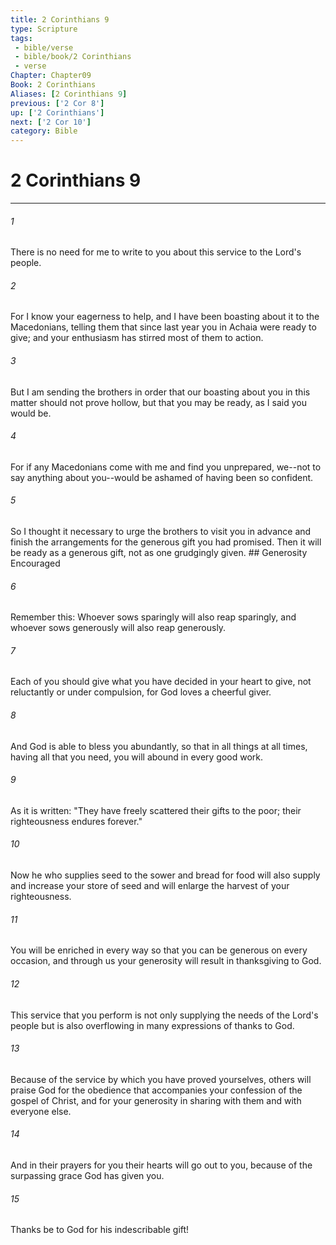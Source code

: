 ```yaml
---
title: 2 Corinthians 9
type: Scripture
tags:
 - bible/verse
 - bible/book/2 Corinthians
 - verse
Chapter: Chapter09
Book: 2 Corinthians
Aliases: [2 Corinthians 9]
previous: ['2 Cor 8']
up: ['2 Corinthians']
next: ['2 Cor 10']
category: Bible
---
```

# 2 Corinthians 9

***


###### 1 
There is no need for me to write to you about this service to the Lord's people. 

###### 2 
For I know your eagerness to help, and I have been boasting about it to the Macedonians, telling them that since last year you in Achaia were ready to give; and your enthusiasm has stirred most of them to action. 

###### 3 
But I am sending the brothers in order that our boasting about you in this matter should not prove hollow, but that you may be ready, as I said you would be. 

###### 4 
For if any Macedonians come with me and find you unprepared, we--not to say anything about you--would be ashamed of having been so confident. 

###### 5 
So I thought it necessary to urge the brothers to visit you in advance and finish the arrangements for the generous gift you had promised. Then it will be ready as a generous gift, not as one grudgingly given. ## Generosity Encouraged 

###### 6 
Remember this: Whoever sows sparingly will also reap sparingly, and whoever sows generously will also reap generously. 

###### 7 
Each of you should give what you have decided in your heart to give, not reluctantly or under compulsion, for God loves a cheerful giver. 

###### 8 
And God is able to bless you abundantly, so that in all things at all times, having all that you need, you will abound in every good work. 

###### 9 
As it is written: "They have freely scattered their gifts to the poor; their righteousness endures forever." 

###### 10 
Now he who supplies seed to the sower and bread for food will also supply and increase your store of seed and will enlarge the harvest of your righteousness. 

###### 11 
You will be enriched in every way so that you can be generous on every occasion, and through us your generosity will result in thanksgiving to God. 

###### 12 
This service that you perform is not only supplying the needs of the Lord's people but is also overflowing in many expressions of thanks to God. 

###### 13 
Because of the service by which you have proved yourselves, others will praise God for the obedience that accompanies your confession of the gospel of Christ, and for your generosity in sharing with them and with everyone else. 

###### 14 
And in their prayers for you their hearts will go out to you, because of the surpassing grace God has given you. 

###### 15 
Thanks be to God for his indescribable gift! 
